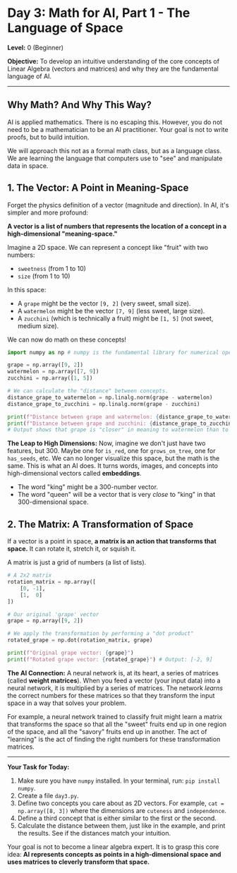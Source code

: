 # Day 3: Math for AI, Part 1 - The Language of Space

**Level:** 0 (Beginner)

**Objective:** To develop an intuitive understanding of the core concepts of Linear Algebra (vectors and matrices) and why they are the fundamental language of AI.

---

## Why Math? And Why This Way?

AI is applied mathematics. There is no escaping this. However, you do not need to be a mathematician to be an AI practitioner. Your goal is not to write proofs, but to build intuition.

We will approach this not as a formal math class, but as a language class. We are learning the language that computers use to "see" and manipulate data in space.

## 1. The Vector: A Point in Meaning-Space

Forget the physics definition of a vector (magnitude and direction). In AI, it's simpler and more profound:

**A vector is a list of numbers that represents the location of a concept in a high-dimensional "meaning-space."**

Imagine a 2D space. We can represent a concept like "fruit" with two numbers:
*   `sweetness` (from 1 to 10)
*   `size` (from 1 to 10)

In this space:
*   A `grape` might be the vector `[9, 2]` (very sweet, small size).
*   A `watermelon` might be the vector `[7, 9]` (less sweet, large size).
*   A `zucchini` (which is technically a fruit) might be `[1, 5]` (not sweet, medium size).

We can now do math on these concepts!

```python
import numpy as np # numpy is the fundamental library for numerical operations in Python

grape = np.array([9, 2])
watermelon = np.array([7, 9])
zucchini = np.array([1, 5])

# We can calculate the "distance" between concepts.
distance_grape_to_watermelon = np.linalg.norm(grape - watermelon)
distance_grape_to_zucchini = np.linalg.norm(grape - zucchini)

print(f"Distance between grape and watermelon: {distance_grape_to_watermelon:.2f}")
print(f"Distance between grape and zucchini: {distance_grape_to_zucchini:.2f}")
# Output shows that grape is "closer" in meaning to watermelon than to zucchini.
```

**The Leap to High Dimensions:**
Now, imagine we don't just have two features, but 300. Maybe one for `is_red`, one for `grows_on_tree`, one for `has_seeds`, etc. We can no longer visualize this space, but the math is the same. This is what an AI does. It turns words, images, and concepts into high-dimensional vectors called **embeddings**.

*   The word "king" might be a 300-number vector.
*   The word "queen" will be a vector that is very *close* to "king" in that 300-dimensional space.

## 2. The Matrix: A Transformation of Space

If a vector is a point in space, **a matrix is an action that transforms that space.** It can rotate it, stretch it, or squish it.

A matrix is just a grid of numbers (a list of lists).

```python
# A 2x2 matrix
rotation_matrix = np.array([
    [0, -1],
    [1,  0]
])

# Our original 'grape' vector
grape = np.array([9, 2])

# We apply the transformation by performing a "dot product"
rotated_grape = np.dot(rotation_matrix, grape)

print(f"Original grape vector: {grape}")
print(f"Rotated grape vector: {rotated_grape}") # Output: [-2, 9]
```

**The AI Connection:**
A neural network is, at its heart, a series of matrices (called **weight matrices**). When you feed a vector (your input data) into a neural network, it is multiplied by a series of matrices. The network *learns* the correct numbers for these matrices so that they transform the input space in a way that solves your problem.

For example, a neural network trained to classify fruit might learn a matrix that transforms the space so that all the "sweet" fruits end up in one region of the space, and all the "savory" fruits end up in another. The act of "learning" is the act of finding the right numbers for these transformation matrices.

---

**Your Task for Today:**

1.  Make sure you have `numpy` installed. In your terminal, run: `pip install numpy`.
2.  Create a file `day3.py`.
3.  Define two concepts you care about as 2D vectors. For example, `cat = np.array([8, 3])` where the dimensions are `cuteness` and `independence`.
4.  Define a third concept that is either similar to the first or the second.
5.  Calculate the distance between them, just like in the example, and print the results. See if the distances match your intuition.

Your goal is not to become a linear algebra expert. It is to grasp this core idea: **AI represents concepts as points in a high-dimensional space and uses matrices to cleverly transform that space.**
